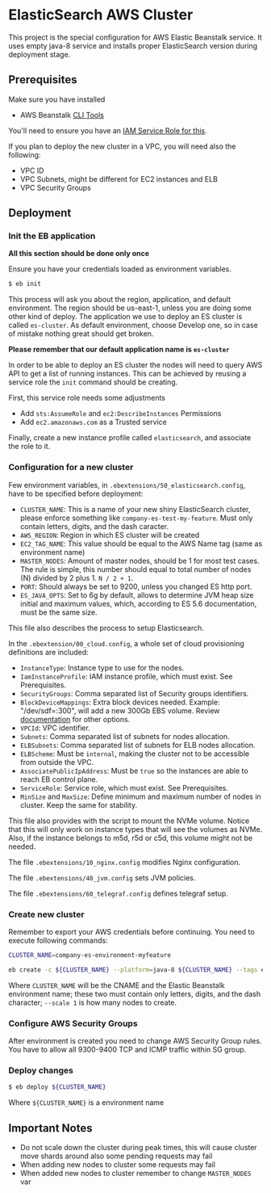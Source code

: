 # ElasticSearch AWS Cluster

This project is the special configuration for AWS Elastic Beanstalk service. It
uses empty java-8 service and installs proper ElasticSearch version during
deployment stage.

## Prerequisites

Make sure you have installed

 - AWS Beanstalk [CLI Tools](http://docs.aws.amazon.com/elasticbeanstalk/latest/dg/eb-cli3.html)

You'll need to ensure you have an [IAM Service Role for this](http://docs.aws.amazon.com/elasticbeanstalk/latest/dg/iam-servicerole.html#iam-servicerole-create).

If you plan to deploy the new cluster in a VPC, you will need also the following:
 - VPC ID
 - VPC Subnets, might be different for EC2 instances and ELB
 - VPC Security Groups

## Deployment

### Init the EB application

**All this section should be done only once**

Ensure you have your credentials loaded as environment variables.

```bash
$ eb init
```

This process will ask you about the region, application, and default environment.
The region should be us-east-1, unless you are doing some other kind of deploy.
The application we use to deploy an ES cluster is called `es-cluster`.
As default environment, choose Develop one, so in case of mistake nothing great should get broken.

**Please remember that our default application name is `es-cluster`**

In order to be able to deploy an ES cluster the nodes will need to query AWS API to get a list of running instances.
This can be achieved by reusing a service role the `init` command should be creating.

First, this service role needs some adjustments
* Add `sts:AssumeRole` and `ec2:DescribeInstances` Permissions
* Add `ec2.amazonaws.com` as a Trusted service

Finally, create a new instance profile called `elasticsearch`, and associate the role to it.

### Configuration for a new cluster

Few environment variables, in `.ebextensions/50_elasticsearch.config`, have to be specified before deployment:

 - `CLUSTER_NAME`: This is a name of your new shiny ElasticSearch cluster, please enforce something like `company-es-test-my-feature`. Must only contain letters, digits, and the dash caracter.
 - `AWS_REGION`: Region in which ES cluster will be created
 - `EC2_TAG_NAME`: This value should be equal to the AWS Name tag (same as environment name)
 - `MASTER_NODES`: Amount of master nodes, should be 1 for most test cases. The rule is simple, this number should equal to total number of nodes (N) divided by 2 plus 1. `N / 2 + 1`.
 - `PORT`: Should always be set to 9200, unless you changed ES http port.
 - `ES_JAVA_OPTS`: Set to 6g by default, allows to determine JVM heap size initial and maximum values, which, according to ES 5.6 documentation, must be the same size.

This file also describes the process to setup Elasticsearch.
 
In the `.ebextension/00_cloud.config`, a whole set of cloud provisioning definitions are included:
 - `InstanceType`: Instance type to use for the nodes.
 - `IamInstanceProfile`: IAM instance profile, which must exist. See Prerequisites.
 - `SecurityGroups`: Comma separated list of Security groups identifiers.
 - `BlockDeviceMappings`: Extra block devices needed. Example: "/dev/sdf=:300", will add a new 300Gb EBS volume. Review [documentation](https://docs.aws.amazon.com/AWSEC2/latest/UserGuide/block-device-mapping-concepts.html) for other options.
 - `VPCId`: VPC identifier.
 - `Subnets`: Comma separated list of subnets for nodes allocation.
 - `ELBSubnets`: Comma separated list of subnets for ELB nodes allocation.
 - `ELBScheme`: Must be `internal`, making the cluster not to be accessible from outside the VPC.
 - `AssociatePublicIpAddress`: Must be `true` so the instances are able to reach EB control plane.
 - `ServiceRole`: Service role, which must exist. See Prerequisites.
 - `MinSize` and `MaxSize`: Define minimum and maximum number of nodes in cluster. Keep the same for stability.

This file also provides with the script to mount the NVMe volume. Notice that this will only work on instance types that will see the volumes as NVMe. Also, if the instance belongs to m5d, r5d or c5d, this volume might not be needed.

The file `.ebextensions/10_nginx.config` modifies Nginx configuration.

The file `.ebextensions/40_jvm.config` sets JVM policies.

The file `.ebextensions/60_telegraf.config` defines telegraf setup.

### Create new cluster

Remember to export your AWS credentials before continuing.
You need to execute following commands:

```bash
CLUSTER_NAME=company-es-environment-myfeature

eb create -c ${CLUSTER_NAME} --platform=java-8 ${CLUSTER_NAME} --tags environment=$(echo ${CLUSTER_NAME} | awk -F- '{print $3}')
```

Where `CLUSTER_NAME` will be the CNAME and the Elastic Beanstalk environment name; these two must contain only letters, digits, and the dash character; `--scale 1` is how many nodes to create.

### Configure AWS Security Groups

After environment is created you need to change AWS Security Group rules. You have to allow all 9300-9400 TCP and ICMP traffic within SG group.

### Deploy changes

```bash
$ eb deploy ${CLUSTER_NAME}
```

Where `${CLUSTER_NAME}` is a environment name

## Important Notes

 - Do not scale down the cluster during peak times, this will cause cluster move shards around also some pending requests may fail
 - When adding new nodes to cluster some requests may fail
 - When added new nodes to cluster remember to change `MASTER_NODES` var
